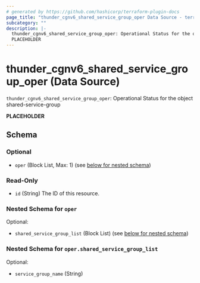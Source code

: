 ```yaml
---
# generated by https://github.com/hashicorp/terraform-plugin-docs
page_title: "thunder_cgnv6_shared_service_group_oper Data Source - terraform-provider-thunder"
subcategory: ""
description: |-
  thunder_cgnv6_shared_service_group_oper: Operational Status for the object shared-service-group
  PLACEHOLDER
---
```


# thunder_cgnv6_shared_service_group_oper (Data Source)

`thunder_cgnv6_shared_service_group_oper`: Operational Status for the object shared-service-group

__PLACEHOLDER__



<!-- schema generated by tfplugindocs -->
## Schema

### Optional

- `oper` (Block List, Max: 1) (see [below for nested schema](#nestedblock--oper))

### Read-Only

- `id` (String) The ID of this resource.

<a id="nestedblock--oper"></a>
### Nested Schema for `oper`

Optional:

- `shared_service_group_list` (Block List) (see [below for nested schema](#nestedblock--oper--shared_service_group_list))

<a id="nestedblock--oper--shared_service_group_list"></a>
### Nested Schema for `oper.shared_service_group_list`

Optional:

- `service_group_name` (String)


